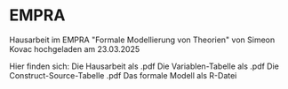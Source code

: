 # EMPRA
Hausarbeit im EMPRA "Formale Modellierung von Theorien" von Simeon Kovac hochgeladen am 23.03.2025

Hier finden sich:
  Die Hausarbeit als .pdf
  Die Variablen-Tabelle als .pdf
  Die Construct-Source-Tabelle .pdf
  Das formale Modell als R-Datei
